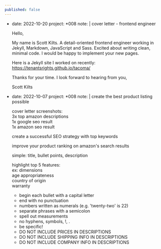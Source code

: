 ```yaml
---
published: false
---
```


  - date:     2022-10-20
    project:  *008
    note:     |
      cover letter - frontend engineer  
        
      Hello,  
        
        
      My name is Scott Kilts.  A detail-oriented frontend engineer working in Jekyll, Markdown, JavaScript and Sass.  Excited about writing clean, minimal code.  I would be happy to implement your new pages.  
        
      Here is a Jekyll site I worked on recently: https://tenantsrights.github.io/tacoma/  
        
      Thanks for your time.  I look forward to hearing from you,  
        
        
      Scott Kilts  

  - date:     2022-10-07
    project:  *008
    note:     |
      create the best product listing possible  
        
      cover letter screenshots:  
      3x top amazon descriptions  
      1x google seo result  
      1x amazon seo result  
        
      create a successful SEO strategy with top keywords  
        
      improve your product ranking on amazon's search results  
        
      simple: title, bullet points, description  
        
      highlight top 5 features:  
        ex: dimensions  
        age appropriateness  
        country of origin  
        warranty  
          
      - begin each bullet with a capital letter  
      - end with no punctuation  
      - numbers written as numerals (e.g. 'twenty-two' is 22)  
      - separate phrases with a semicolon   
      - spell out measurements  
      - no hyphens, symbols, !, .   
      - be specific!  
      - DO NOT INCLUDE PRICES IN DESCRIPTIONS  
      - DO NOT INCLUDE SHIPPING INFO IN DESCRIPTIONS  
      - DO NOT INCLUDE COMPANY INFO IN DESCRIPTIONS   